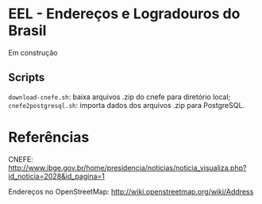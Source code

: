 # EEL - Endereços e Logradouros do Brasil

Em construção

## Scripts

`download-cnefe.sh`: baixa arquivos .zip do cnefe para diretório local;
`cnefe2postgresql.sh`: importa dados dos arquivos .zip para PostgreSQL. 

# Referências

CNEFE: http://www.ibge.gov.br/home/presidencia/noticias/noticia_visualiza.php?id_noticia=2028&id_pagina=1

Endereços no OpenStreetMap: http://wiki.openstreetmap.org/wiki/Address

